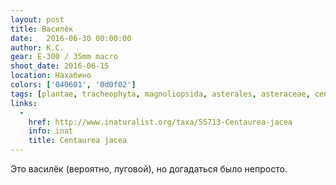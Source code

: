```yaml
---
layout: post
title: Василёк
date:   2016-06-30 00:00:00
author: К.С.
gear: E-300 / 35mm macro
shoot_date: 2016-06-15
location: Нахабино
colors: ['040601', '0d0f02']
tags: [plantae, tracheophyta, magnoliopsida, asterales, asteraceae, centaurea, centaurea jacea]
links:
  -
    href: http://www.inaturalist.org/taxa/55713-Centaurea-jacea
    info: inat
    title: Centaurea jacea
---
```


Это василёк (вероятно, луговой), но догадаться было непросто.
